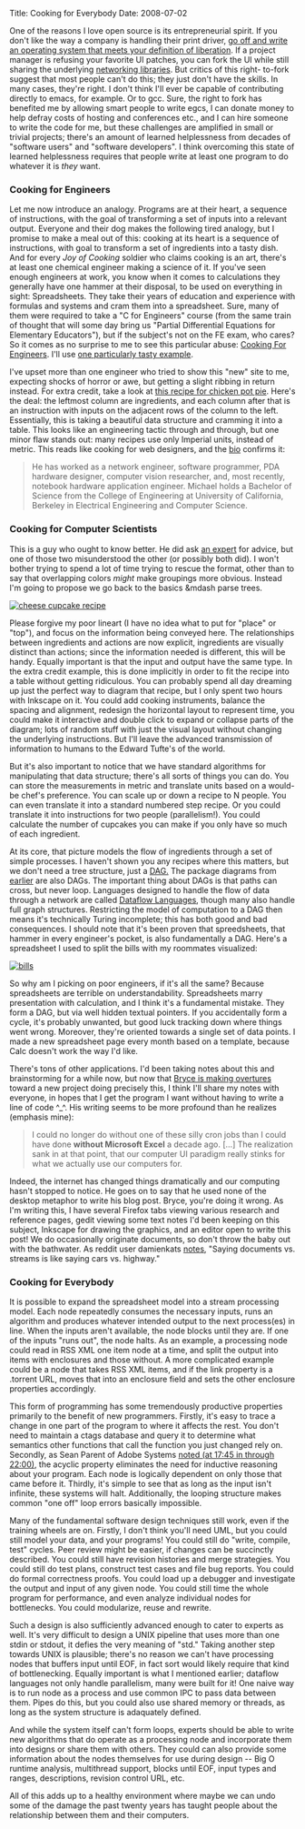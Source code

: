 Title: Cooking for Everybody
Date: 2008-07-02

One of the reasons I love open source is its entrepreneurial spirit. If you
don't like the way a company is handling their print driver, [go off and write
an operating system that meets your definition of liberation][1]. If a project
manager is refusing your favorite UI patches, you can fork the UI while still
sharing the underlying [networking libraries][2]. But critics of this right-
to-fork suggest that most people can't do this; they just don't have the
skills. In many cases, they're right. I don't think I'll ever be capable of
contributing directly to emacs, for example. Or to gcc. Sure, the right to
fork has benefited me by allowing smart people to write egcs, I can donate
money to help defray costs of hosting and conferences etc., and I can hire
someone to write the code for me, but these challenges are amplified in small
or trivial projects; there's an amount of learned helplessness from decades of
"software users" and "software developers". I think overcoming this state of
learned helplessness requires that people write at least one program to do
whatever it is _they_ want.

### Cooking for Engineers

Let me now introduce an analogy. Programs are at their heart, a sequence of
instructions, with the goal of transforming a set of inputs into a relevant
output. Everyone and their dog makes the following tired analogy, but I
promise to make a meal out of this: cooking at its heart is a sequence of
instructions, with goal to transform a set of ingredients into a tasty dish.
And for every _Joy of Cooking_ soldier who claims cooking is an art, there's
at least one chemical engineer making a science of it. If you've seen enough
engineers at work, you know when it comes to calculations they generally have
one hammer at their disposal, to be used on everything in sight: Spreadsheets.
They take their years of education and experience with formulas and systems
and cram them into a spreadsheet. Sure, many of them were required to take a
"C for Engineers" course (from the same train of thought that will some day
bring us "Partial Differential Equations for Elementary Educators"), but if
the subject's not on the FE exam, who cares? So it comes as no surprise to me
to see this particular abuse: [Cooking For Engineers][3]. I'll use [one
particularly tasty example][4].

I've upset more than one engineer who tried to show this "new" site to me,
expecting shocks of horror or awe, but getting a slight ribbing in return
instead. For extra credit, take a look at [this recipe for chicken pot
pie][5]. Here's the deal: the leftmost column are ingredients, and each column
after that is an instruction with inputs on the adjacent rows of the column to
the left. Essentially, this is taking a beautiful data structure and cramming
it into a table. This looks like an engineering tactic through and through,
but one minor flaw stands out: many recipes use only Imperial units, instead
of metric. This reads like cooking for web designers, and the [ bio][6]
confirms it:

> He has worked as a network engineer, software programmer, PDA hardware
designer, computer vision researcher, and, most recently, notebook hardware
application engineer. Michael holds a Bachelor of Science from the College of
Engineering at University of California, Berkeley in Electrical Engineering
and Computer Science.

### Cooking for Computer Scientists

This is a guy who ought to know better. He did ask [an expert][7] for advice,
but one of those two misunderstood the other (or possibly both did). I won't
bother trying to spend a lot of time trying to rescue the format, other than
to say that overlapping colors _might_ make groupings more obvious. Instead
I'm going to propose we go back to the basics &mdash parse trees.

[![cheese cupcake recipe][8]][9]

Please forgive my poor lineart (I have no idea what to put for "place" or
"top"), and focus on the information being conveyed here. The relationships
between ingredients and actions are now explicit, ingredients are visually
distinct than actions; since the information needed is different, this will be
handy. Equally important is that the input and output have the same type. In
the extra credit example, this is done implicitly in order to fit the recipe
into a table without getting ridiculous. You can probably spend all day
dreaming up just the perfect way to diagram that recipe, but I only spent two
hours with Inkscape on it. You could add cooking instruments, balance the
spacing and alignment, redesign the horizontal layout to represent time, you
could make it interactive and double click to expand or collapse parts of the
diagram; lots of random stuff with just the visual layout without changing the
underlying instructions. But I'll leave the advanced transmission of
information to humans to the Edward Tufte's of the world.

But it's also important to notice that we have standard algorithms for
manipulating that data structure; there's all sorts of things you can do. You
can store the measurements in metric and translate units based on a would-be
chef's preference. You can scale up or down a recipe to N people. You can even
translate it into a standard numbered step recipe. Or you could translate it
into instructions for two people (parallelism!). You could calculate the
number of cupcakes you can make if you only have so much of each ingredient.

At its core, that picture models the flow of ingredients through a set of
simple processes. I haven't shown you any recipes where this matters, but we
don't need a tree structure, just a [DAG.][10] The package diagrams from
[earlier][11] are also DAGs. The important thing about DAGs is that paths can
cross, but never loop. Languages designed to handle the flow of data through a
network are called [Dataflow Languages][12], though many also handle full
graph structures. Restricting the model of computation to a DAG then means
it's technically Turing incomplete; this has both good and bad consequences. I
should note that it's been proven that spreedsheets, that hammer in every
engineer's pocket, is also fundamentally a DAG. Here's a spreadsheet I used to
split the bills with my roommates visualized:

[![bills][13]][14]

So why am I picking on poor engineers, if it's all the same? Because
spreadsheets are terrible on understandability. Spreadsheets marry
presentation with calculation, and I think it's a fundamental mistake. They
form a DAG, but via well hidden textual pointers. If you accidentally form a
cycle, it's probably unwanted, but good luck tracking down where things went
wrong. Moreover, they're oriented towards a single set of data points. I made
a new spreadsheet page every month based on a template, because Calc doesn't
work the way I'd like.

There's tons of other applications. I'd been taking notes about this and
brainstorming for a while now, but now that [Bryce is making overtures][15]
toward a new project doing precisely this, I think I'll share my notes with
everyone, in hopes that I get the program I want without having to write a
line of code ^_^. His writing seems to be more profound than he realizes
(emphasis mine):

> I could no longer do without one of these silly cron jobs than I could have
done **without Microsoft Excel** a decade ago. [...] The realization sank in
at that point, that our computer UI paradigm really stinks for what we
actually use our computers for.

Indeed, the internet has changed things dramatically and our computing hasn't
stopped to notice. He goes on to say that he used none of the desktop metaphor
to write his blog post. Bryce, you're doing it wrong. As I'm writing this, I
have several Firefox tabs viewing various research and reference pages, gedit
viewing some text notes I'd been keeping on this subject, Inkscape for drawing
the graphics, and an editor open to write this post! We do occasionally
originate documents, so don't throw the baby out with the bathwater. As reddit
user damienkats [notes][16], "Saying documents vs. streams is like saying cars
vs. highway."

### Cooking for Everybody

It is possible to expand the spreadsheet model into a stream processing model.
Each node repeatedly consumes the necessary inputs, runs an algorithm and
produces whatever intended output to the next process(es) in line. When the
inputs aren't available, the node blocks until they are. If one of the inputs
"runs out", the node halts. As an example, a processing node could read in RSS
XML one item node at a time, and split the output into items with enclosures
and those without. A more complicated example could be a node that takes RSS
XML items, and if the link property is a .torrent URL, moves that into an
enclosure field and sets the other enclosure properties accordingly.

This form of programming has some tremendously productive properties primarily
to the benefit of new programmers. Firstly, it's easy to trace a change in one
part of the program to where it affects the rest. You don't need to maintain a
ctags database and query it to determine what semantics other functions that
call the function you just changed rely on. Secondly, as Sean Parent of Adobe
Systems [noted (at 17:45 in through 22:00)][17], the acyclic property
eliminates the need for inductive reasoning about your program. Each node is
logically dependent on only those that came before it. Thirdly, it's simple to
see that as long as the input isn't infinite, these systems will halt.
Additionally, the looping structure makes common "one off" loop errors
basically impossible.

Many of the fundamental software design techniques still work, even if the
training wheels are on. Firstly, I don't think you'll need UML, but you could
still model your data, and your programs! You could still do "write, compile,
test" cycles. Peer review might be easier, if changes can be succinctly
described. You could still have revision histories and merge strategies. You
could still do test plans, construct test cases and file bug reports. You
could do formal correctness proofs. You could load up a debugger and
investigate the output and input of any given node. You could still time the
whole program for performance, and even analyze individual nodes for
bottlenecks. You could modularize, reuse and rewrite.

Such a design is also sufficiently advanced enough to cater to experts as
well. It's very difficult to design a UNIX pipeline that uses more than one
stdin or stdout, it defies the very meaning of "std." Taking another step
towards UNIX is plausible; there's no reason we can't have processing nodes
that buffers input until EOF, in fact sort would likely require that kind of
bottlenecking. Equally important is what I mentioned earlier; dataflow
languages not only handle parallelism, many were built for it! One naive way
is to run node as a process and use common IPC to pass data between them.
Pipes do this, but you could also use shared memory or threads, as long as the
system structure is adaquately defined.

And while the system itself can't form loops, experts should be able to write
new algorithms that do operate as a processing node and incorporate them into
designs or share them with others. They could can also provide some
information about the nodes themselves for use during design -- Big O runtime
analysis, multithread support, blocks until EOF, input types and ranges,
descriptions, revision control URL, etc.

All of this adds up to a healthy environment where maybe we can undo some of
the damage the past twenty years has taught people about the relationship
between them and their computers.

   [1]: http://www.gnu.org/gnu/gnu-history.html

   [2]: http://developer.pidgin.im/wiki/WhatIsLibpurple

   [3]: http://www.cookingforengineers.com/

   [4]: http://www.cookingforengineers.com/recipe/181/Cheesecake-Cupcakes

   [5]: http://www.cookingforengineers.com/recipe/42/Traditional-Chicken-Pot-Pie/trn

   [6]: http://www.cookingforengineers.com/article/138/About-Cooking-For-Engineers

   [7]: http://www.orthogonalthought.com/blog/index.php/2007/07/tufte/

   [8]: http://farm4.static.flickr.com/3161/2619872079_25dd4c5036_o.png

   [9]: http://www.flickr.com/photos/jldugger/2619872079/ (cupcake by jld5445, on Flickr)

   [10]: http://en.wikipedia.org/wiki/Directed_acyclic_graph

   [11]: http://jldugger.livejournal.com/8866.html

   [12]: http://en.wikipedia.org/wiki/Dataflow_programming#Languages

   [13]: http://farm4.static.flickr.com/3284/2619872075_fed5a76a48_o.png

   [14]: http://www.flickr.com/photos/jldugger/2619872075/ (bills by jld5445, on Flickr)

   [15]: http://bryceharrington.org/drupal/docs_vs_streams

   [16]: http://www.reddit.com/info/6owbv/comments/c04h2wb

   [17]: http://www.youtube.com/watch?v=4moyKUHApq4

